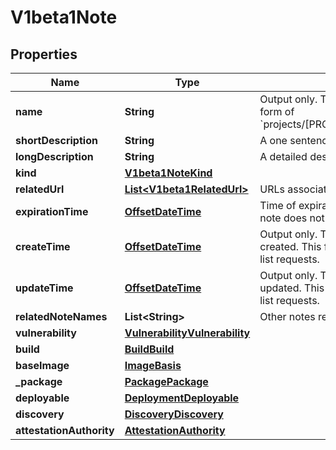 # V1beta1Note

## Properties
Name | Type | Description | Notes
------------ | ------------- | ------------- | -------------
**name** | **String** | Output only. The name of the note in the form of &#x60;projects/[PROVIDER_ID]/notes/[NOTE_ID]&#x60;. |  [optional]
**shortDescription** | **String** | A one sentence description of this note. |  [optional]
**longDescription** | **String** | A detailed description of this note. |  [optional]
**kind** | [**V1beta1NoteKind**](V1beta1NoteKind.md) |  |  [optional]
**relatedUrl** | [**List&lt;V1beta1RelatedUrl&gt;**](V1beta1RelatedUrl.md) | URLs associated with this note. |  [optional]
**expirationTime** | [**OffsetDateTime**](OffsetDateTime.md) | Time of expiration for this note. Empty if note does not expire. |  [optional]
**createTime** | [**OffsetDateTime**](OffsetDateTime.md) | Output only. The time this note was created. This field can be used as a filter in list requests. |  [optional]
**updateTime** | [**OffsetDateTime**](OffsetDateTime.md) | Output only. The time this note was last updated. This field can be used as a filter in list requests. |  [optional]
**relatedNoteNames** | **List&lt;String&gt;** | Other notes related to this note. |  [optional]
**vulnerability** | [**VulnerabilityVulnerability**](VulnerabilityVulnerability.md) |  |  [optional]
**build** | [**BuildBuild**](BuildBuild.md) |  |  [optional]
**baseImage** | [**ImageBasis**](ImageBasis.md) |  |  [optional]
**_package** | [**PackagePackage**](PackagePackage.md) |  |  [optional]
**deployable** | [**DeploymentDeployable**](DeploymentDeployable.md) |  |  [optional]
**discovery** | [**DiscoveryDiscovery**](DiscoveryDiscovery.md) |  |  [optional]
**attestationAuthority** | [**AttestationAuthority**](AttestationAuthority.md) |  |  [optional]
